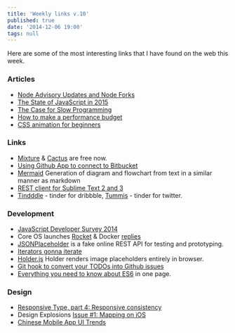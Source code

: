 ```yaml
---
title: 'Weekly links v.10'
published: true
date: '2014-12-06 19:00'
tags: null
---
```

Here are some of the most interesting links that I have found on the web this week.

### Articles
* [Node Advisory Updates and Node Forks](http://dailyjs.com/2014/12/05/node-forks/)
* [The State of JavaScript in 2015](http://www.breck-mckye.com/blog/2014/12/the-state-of-javascript-in-2015/)
* [The Case for Slow Programming](http://ventrellathing.wordpress.com/2013/06/18/the-case-for-slow-programming/)
* [How to make a performance budget](http://danielmall.com/articles/how-to-make-a-performance-budget/)
* [CSS animation for beginners](http://robots.thoughtbot.com/css-animation-for-beginners)

### Links
* [Mixture](http://mixture.io/blog/free/)
  & [Cactus](http://cactusformac.com/blog/posts/cactus-and-glueprint.html) are
  free now.
* [Using Github App to connect to
  Bitbucket](http://www.slideshare.net/liamdempsey/using-the-github-app-to-connect-to-bitbucket)
* [Mermaid](https://github.com/knsv/mermaid) Generation of diagram and flowchart from text in a similar manner as markdown
* [REST client for Sublime Text 2 and 3](https://github.com/pjdietz/rester-sublime-http-client)
* [Tindddle](https://tindddle.com/) - tinder for dribbble,
  [Tummis](http://www.tummis.com/) - tinder for twitter.


### Development
* [JavaScript Developer Survey 2014](http://dailyjs.com/2014/12/01/javascript-survey/)
* Core OS launches [Rocket](https://coreos.com/blog/rocket/) & Docker
  [replies](http://blog.docker.com/2014/12/initial-thoughts-on-the-rocket-announcement/)
* [JSONPlaceholder](http://jsonplaceholder.typicode.com/) is a fake online REST
  API for testing and prototyping.
* [Iterators gonna iterate](http://jakearchibald.com/2014/iterators-gonna-iterate/)
* [Holder.js](http://holderjs.com/) Holder renders image placeholders entirely
  in browser.
* [Git hook to convert your TODOs into Github issues](https://github.com/naholyr/github-todos)
* [Everything you need to know about
  ES6](http://espadrine.github.io/New-In-A-Spec/es6/) in one page.

### Design
* [Responsive Type, part 4: Responsive consistency](http://8gramgorilla.com/responsive-type-part-4-responsive-consistency/)
* Design Explosions [Issue #1: Mapping on iOS](https://medium.com/@uxlaunchpad/design-explosions-mapping-on-ios-ad4ec6ba5c59)
* [Chinese Mobile App UI Trends](http://dangrover.com/blog/2014/12/01/chinese-mobile-app-ui-trends.html)
